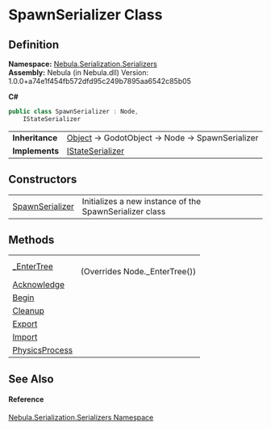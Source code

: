 # SpawnSerializer Class




## Definition
**Namespace:** <a href="N_Nebula_Serialization_Serializers">Nebula.Serialization.Serializers</a>  
**Assembly:** Nebula (in Nebula.dll) Version: 1.0.0+a74e1f454fb572dfd95c249b7895aa6542c85b05

**C#**
``` C#
public class SpawnSerializer : Node, 
	IStateSerializer
```

<table><tr><td><strong>Inheritance</strong></td><td><a href="https://learn.microsoft.com/dotnet/api/system.object" target="_blank" rel="noopener noreferrer">Object</a>  →  GodotObject  →  Node  →  SpawnSerializer</td></tr>
<tr><td><strong>Implements</strong></td><td><a href="T_Nebula_Serialization_Serializers_IStateSerializer">IStateSerializer</a></td></tr>
</table>



## Constructors
<table>
<tr>
<td><a href="M_Nebula_Serialization_Serializers_SpawnSerializer__ctor">SpawnSerializer</a></td>
<td>Initializes a new instance of the SpawnSerializer class</td></tr>
</table>

## Methods
<table>
<tr>
<td><a href="M_Nebula_Serialization_Serializers_SpawnSerializer__EnterTree">_EnterTree</a></td>
<td><br />(Overrides Node._EnterTree())</td></tr>
<tr>
<td><a href="M_Nebula_Serialization_Serializers_SpawnSerializer_Acknowledge">Acknowledge</a></td>
<td> </td></tr>
<tr>
<td><a href="M_Nebula_Serialization_Serializers_SpawnSerializer_Begin">Begin</a></td>
<td> </td></tr>
<tr>
<td><a href="M_Nebula_Serialization_Serializers_SpawnSerializer_Cleanup">Cleanup</a></td>
<td> </td></tr>
<tr>
<td><a href="M_Nebula_Serialization_Serializers_SpawnSerializer_Export">Export</a></td>
<td> </td></tr>
<tr>
<td><a href="M_Nebula_Serialization_Serializers_SpawnSerializer_Import">Import</a></td>
<td> </td></tr>
<tr>
<td><a href="M_Nebula_Serialization_Serializers_SpawnSerializer_PhysicsProcess">PhysicsProcess</a></td>
<td> </td></tr>
</table>

## See Also


#### Reference
<a href="N_Nebula_Serialization_Serializers">Nebula.Serialization.Serializers Namespace</a>  
